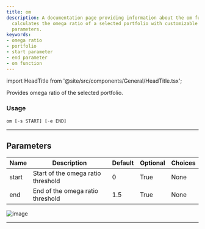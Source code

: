 ```yaml
---
title: om
description: A documentation page providing information about the om function that
  calculates the omega ratio of a selected portfolio with customizable start and end
  parameters.
keywords:
- omega ratio
- portfolio
- start parameter
- end parameter
- om function
---
```


import HeadTitle from '@site/src/components/General/HeadTitle.tsx';

<HeadTitle title="portfolio /om - Reference | OpenBB Terminal Docs" />

Provides omega ratio of the selected portfolio.

### Usage

```python
om [-s START] [-e END]
```

---

## Parameters

| Name | Description | Default | Optional | Choices |
| ---- | ----------- | ------- | -------- | ------- |
| start | Start of the omega ratio threshold | 0 | True | None |
| end | End of the omega ratio threshold | 1.5 | True | None |

![image](https://user-images.githubusercontent.com/75195383/163531048-c8efc8f7-d2a2-40ba-acca-811c8b92b264.png)

---
